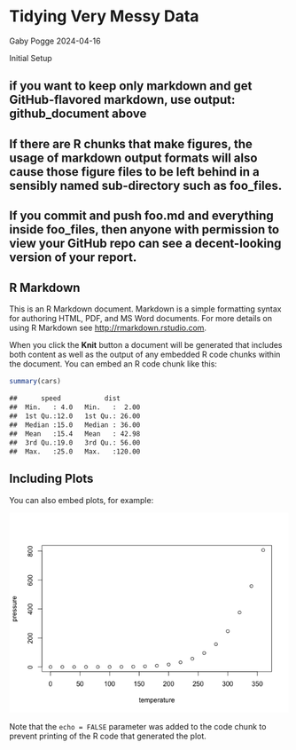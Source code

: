 Tidying Very Messy Data
================
Gaby Pogge
2024-04-16

Initial Setup

## if you want to keep only markdown and get GitHub-flavored markdown, use output: github_document above

## If there are R chunks that make figures, the usage of markdown output formats will also cause those figure files to be left behind in a sensibly named sub-directory such as foo_files.

## If you commit and push foo.md and everything inside foo_files, then anyone with permission to view your GitHub repo can see a decent-looking version of your report.

## R Markdown

This is an R Markdown document. Markdown is a simple formatting syntax
for authoring HTML, PDF, and MS Word documents. For more details on
using R Markdown see <http://rmarkdown.rstudio.com>.

When you click the **Knit** button a document will be generated that
includes both content as well as the output of any embedded R code
chunks within the document. You can embed an R code chunk like this:

``` r
summary(cars)
```

    ##      speed           dist       
    ##  Min.   : 4.0   Min.   :  2.00  
    ##  1st Qu.:12.0   1st Qu.: 26.00  
    ##  Median :15.0   Median : 36.00  
    ##  Mean   :15.4   Mean   : 42.98  
    ##  3rd Qu.:19.0   3rd Qu.: 56.00  
    ##  Max.   :25.0   Max.   :120.00

## Including Plots

You can also embed plots, for example:

![](tidyingmessydata_files/figure-gfm/pressure-1.png)<!-- -->

Note that the `echo = FALSE` parameter was added to the code chunk to
prevent printing of the R code that generated the plot.

